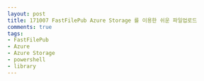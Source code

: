 ```yaml
---
layout: post
title: 171007 FastFilePub Azure Storage 를 이용한 쉬운 파일업로드
comments: true
tags:
- FastFilePub
- Azure
- Azure Storage
- powershell
- library
---
```


<!-- TOC -->


<!-- /TOC -->


<br>
<br>
<br>

<script src="https%3A%2F%2Fgithub.com%2FHyundongHwang%2FFastFilePub%2Fblob%2Fmaster%2FREADME-ko.md&xpath=%2F%2Farticle"></script>